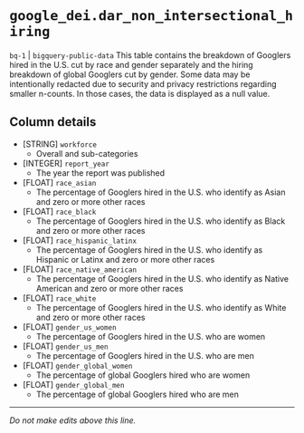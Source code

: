 # `google_dei.dar_non_intersectional_hiring`
`bq-1` | `bigquery-public-data`
This table contains the breakdown of Googlers hired in the U.S. cut by race and gender separately and the hiring breakdown of global Googlers cut by gender. Some data may be intentionally redacted due to security and privacy restrictions regarding smaller n-counts. In those cases, the data is displayed as a null value.

## Column details
* [STRING]    `workforce`
  - Overall and sub-categories
* [INTEGER]   `report_year`
  - The year the report was published
* [FLOAT]     `race_asian`
  - The percentage of Googlers hired in the U.S. who identify as Asian and zero or more other races
* [FLOAT]     `race_black`
  - The percentage of Googlers hired in the U.S. who identify as Black and zero or more other races
* [FLOAT]     `race_hispanic_latinx`
  - The percentage of Googlers hired in the U.S. who identify as Hispanic or Latinx and zero or more other races
* [FLOAT]     `race_native_american`
  - The percentage of Googlers hired in the U.S. who identify as Native American and zero or more other races
* [FLOAT]     `race_white`
  - The percentage of Googlers hired in the U.S. who identify as White and zero or more other races
* [FLOAT]     `gender_us_women`
  - The percentage of Googlers hired in the U.S. who are women
* [FLOAT]     `gender_us_men`
  - The percentage of Googlers hired in the U.S. who are men
* [FLOAT]     `gender_global_women`
  - The percentage of global Googlers hired who are women
* [FLOAT]     `gender_global_men`
  - The percentage of global Googlers hired who are men

-------------------------------------------------------------------------------
*Do not make edits above this line.*
